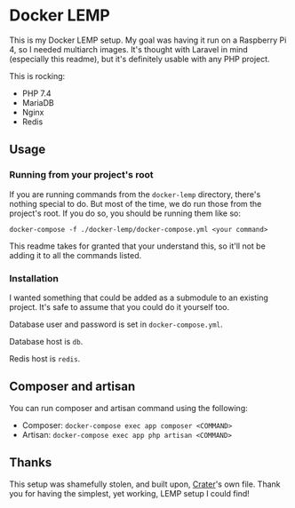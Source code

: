 # Docker LEMP

This is my Docker LEMP setup. My goal was having it run on a Raspberry Pi 4, so I needed multiarch images. It's thought with Laravel in mind (especially this readme), but it's definitely usable with any PHP project.

This is rocking:

- PHP 7.4
- MariaDB
- Nginx
- Redis

## Usage

### Running from your project's root

If you are running commands from the `docker-lemp` directory, there's nothing special to do. But most of the time, we do run those from the project's root. If you do so, you should be running them like so:

`docker-compose -f ./docker-lemp/docker-compose.yml <your command>`

This readme takes for granted that your understand this, so it'll not be adding it to all the commands listed.

### Installation

I wanted something that could be added as a submodule to an existing project. It's safe to assume that you could do it yourself too.

Database user and password is set in `docker-compose.yml`.

Database host is `db`.

Redis host is `redis`.

## Composer and artisan

You can run composer and artisan command using the following:

- Composer: `docker-compose exec app composer <COMMAND>`
- Artisan: `docker-compose exec app php artisan <COMMAND>`

## Thanks

This setup was shamefully stolen, and built upon, [Crater](https://github.com/bytefury/crater)'s own file. Thank you for having the simplest, yet working, LEMP setup I could find!
